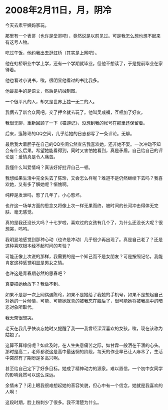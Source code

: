 # 2008年2月11日，月，阴冷

今天去素平姨妈家玩。

那里有一个表哥（也许是堂哥吧），竟然说是以前见过。可是我怎么想也想不起来有这号人物。

吃过午饭，他约我出去逛虹桥（其实是上网吧）。

他在虹桥职业中学上学，还有一个学期就毕业。但他不想读了，于是提前毕业在家待着。

他也看过小说书，唉，很明显他看过的书比我多。

他最拿手的是语文，然后是机械制图。

一个很平凡的人，却又是世界上独一无二的人。

我俩去了新合众网吧。交了押金就去玩了。他叫吴成福，互相加了好友。

我很无聊，重新回顾了一下《猫游记》，没想到我的帐号在那里还保留着。

后来，逛陈玲的QQ空间，几乎给她的日志都写了一条评论。无聊。

最后我大着胆子在自己的QQ空间公然宣告我喜欢她，还非她不娶。一次冲动不知会有什么后果。希望她能看得到，同时又害怕她看到，真是矛盾。自己给自己的评论是：爱情真是令人痛苦。

我懂什么叫爱情吗？真该好好批评自己一顿。

我想如果生活中完全失去了陈玲，又会怎么样呢？难道不是仍然继续下去吗？我喜欢她，又有多了解她呢？惭愧啊。

纯粹是发泄吗，憋了几年了，小心憋坏。

也许这一场单方面的思念又将像上次一样无果而终，被时间的长河冲击得体无完肤、毫无感觉。

真的是我还没长大吗？十七岁啦，喜欢过的女孩有几个了，为什么还没长大呢？很想哭，呜呜。

我明显地感觉到那种心动（也许是冲动）几乎很少再出现了。真是自己老了？还是这种喜欢根本经不起时间的考验？

可能正像上次说的那样，我需要的是一个知己而不是女朋友？可是按照记忆，我能肯定这种感觉明显是男女之情。

也许这是青春期必然的思春吧？

真要把她给放下？我做不到。

如果不是那一次上网偶遇陈玲，如果不是她给了我她的手机号，如果不是想起自己对她的一片倾情，可能、可能她就真的被我忘在脑后了，很可能她将被我高中的暗恋对象所取代。

我无奈很想哭。


老天在我几乎快淡忘她时又提醒了我——我曾经深深喜欢的女孩。唉，现在该称为姑娘了。

这算不算缘份呢？如此及时，在人生失意痛苦之际，如甘霖一般洒在干涸的心头。那时是高二，老师都说这是高中最迷惘的阶段，每天的作业早已让人麻木了，生活中突然有了期盼是多高兴啊。

甚至给自己定下了好多目标。她成了精神动力的源泉。难以置信，一个初中女同学的影响竟然可以这么深远。

余情未了？闭上眼我很难想起她的音容笑貌，但心中有一个信念，她就是我喜欢的人啊！

这段时期，脸上粉刺少了很多。我不清楚为什么。

